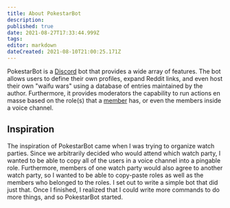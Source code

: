 ```yaml
---
title: About PokestarBot
description: 
published: true
date: 2021-08-27T17:33:44.999Z
tags: 
editor: markdown
dateCreated: 2021-08-10T21:00:25.171Z
---
```


PokestarBot is a [Discord](https://discord.com) bot that provides a wide array of features. The bot allows users to define their own profiles, expand Reddit links, and even host their own "waifu wars" using a database of entries maintained by the author. Furthermore, it provides moderators the capability to run actions en masse based on the role(s) that a [member](/glossary/member) has, or even the members inside a voice channel.

## **Inspiration**

The inspiration of PokestarBot came when I was trying to organize watch parties. Since we arbitrarily decided who would attend which watch party, I wanted to be able to copy all of the users in a voice channel into a pingable role. Furthermore, members of one watch party would also agree to another watch party, so I wanted to be able to copy-paste roles as well as the members who belonged to the roles. I set out to write a simple bot that did just that. Once I finished, I realized that I could write more commands to do more things, and so PokestarBot started.